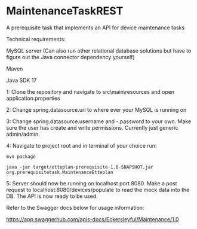 # MaintenanceTaskREST
A prerequisite task that implements an API for device maintenance tasks


Technical requirements:

MySQL server (Can also run other relational database solutions but have to figure out the Java connector dependency yourself)

Maven

Java SDK 17


1: Clone the repository and navigate to src\main\resources and open application.properties

2: Change spring.datasource.url to where ever your MySQL is running on

3: Change spring.datasource.username and -.password to your own. Make sure the user
has create and write permissions. Currently just generic admin/admin.

4: Navigate to project root and in terminal of your choice run:

```
mvn package

java -jar target/etteplan-prerequisite-1.0-SNAPSHOT.jar org.prerequisitetask.MaintenanceEtteplan 

```
5: Server should now be running on localhost port 8080. Make a post request to localhost:8080/devices/populate to read the mock data into the DB. 
The API is now ready to be used.


Refer to the Swagger docs below for usage information:

https://app.swaggerhub.com/apis-docs/Eckersleyful/Maintenance/1.0

